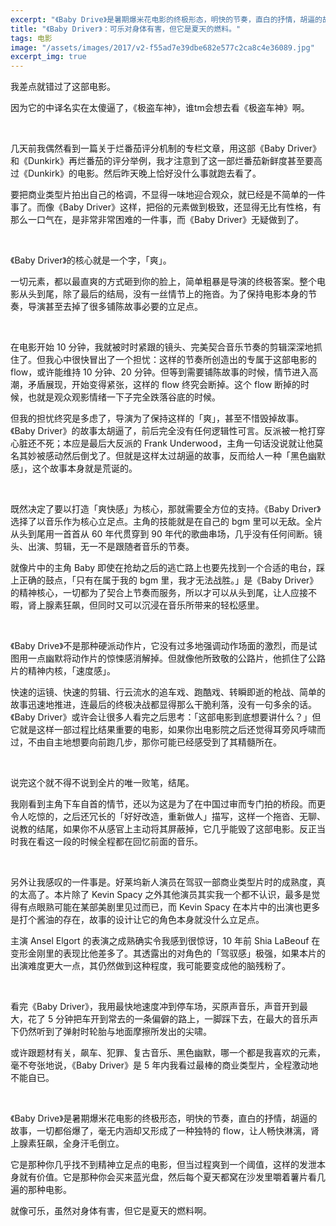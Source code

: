 ```yaml
---
excerpt: "《Baby Drive》是暑期爆米花电影的终极形态，明快的节奏，直白的抒情，胡逼的故事，一切都俗爆了，毫无内涵却又形成了一种独特的 flow，让人畅快淋漓，汗毛倒立，肾上腺素狂飙。"
title: "《Baby Driver》：可乐对身体有害，但它是夏天的燃料。"
tags: 电影
image: "/assets/images/2017/v2-f55ad7e39dbe682e577c2ca8c4e36089.jpg"
excerpt_img: true
---
```


我差点就错过了这部电影。 

因为它的中译名实在太傻逼了，《极盗车神》，谁tm会想去看《极盗车神》啊。

<br>

几天前我偶然看到一篇关于烂番茄评分机制的专栏文章，用这部《Baby Driver》和《Dunkirk》再烂番茄的评分举例，我才注意到了这一部烂番茄新鲜度甚至要高过《Dunkirk》的电影。然后昨天晚上恰好没什么事就跑去看了。  

要把商业类型片拍出自己的格调，不显得一味地迎合观众，就已经是不简单的一件事了。而像《Baby Driver》这样，把俗的元素做到极致，还显得无比有性格，有那么一口气在，是非常非常困难的一件事，而《Baby Driver》无疑做到了。

<br>

《Baby Driver》的核心就是一个字，「爽」。  

一切元素，都以最直爽的方式砸到你的脸上，简单粗暴是导演的终极答案。整个电影从头到尾，除了最后的结局，没有一丝情节上的拖沓。为了保持电影本身的节奏，导演甚至去掉了很多铺陈故事必要的立足点。

<br>

在电影开始 10 分钟，我就被时时紧跟的镜头、完美契合音乐节奏的剪辑深深地抓住了。但我心中很快冒出了一个担忧：这样的节奏所创造出的专属于这部电影的 flow，或许能维持 10 分钟、20 分钟。但等到需要铺陈故事的时候，情节进入高潮，矛盾展现，开始变得紧张，这样的 flow 终究会断掉。这个 flow 断掉的时候，也就是观众观影情绪一下子完全跌落谷底的时候。  

但我的担忧终究是多虑了，导演为了保持这样的「爽」，甚至不惜毁掉故事。《Baby Driver》的故事太胡逼了，前后完全没有任何逻辑性可言。反派被一枪打穿心脏还不死；本应是最后大反派的 Frank Underwood，主角一句话没说就让他莫名其妙被感动然后倒戈了。但就是这样太过胡逼的故事，反而给人一种「黑色幽默感」，这个故事本身就是荒诞的。

<br>

既然决定了要以打造「爽快感」为核心，那就需要全方位的支持。《Baby Driver》选择了以音乐作为核心立足点。主角的技能就是在自己的 bgm 里可以无敌。全片从头到尾用一首首从 60 年代贯穿到 90 年代的歌曲串场，几乎没有任何间断。镜头、出演、剪辑，无一不是跟随者音乐的节奏。  

就像片中的主角 Baby 即使在抢劫之后的逃亡路上也要先找到一个合适的电台，踩上正确的鼓点，「只有在属于我的 bgm 里，我才无法战胜。」是《Baby Driver》的精神核心，一切都为了契合上节奏而服务，所以才可以从头到尾，让人应接不暇，肾上腺素狂飙，但同时又可以沉浸在音乐所带来的轻松感里。

<br>

《Baby Drive》不是那种硬派动作片，它没有过多地强调动作场面的激烈，而是试图用一点幽默将动作片的惊悚感消解掉。但就像他所致敬的公路片，他抓住了公路片的精神内核，「速度感」。  

快速的运镜、快速的剪辑、行云流水的追车戏、跑酷戏、转瞬即逝的枪战、简单的故事迅速地推进，连最后的终极决战都显得那么干脆利落，没有一句多余的话。  
《Baby Driver》或许会让很多人看完之后思考：「这部电影到底想要讲什么？」但它就是这样一部过程比结果重要的电影，如果你出电影院之后还觉得耳旁风呼啸而过，不由自主地想要向前跑几步，那你可能已经感受到了其精髓所在。

<br>

说完这个就不得不说到全片的唯一败笔，结尾。  

我刚看到主角下车自首的情节，还以为这是为了在中国过审而专门拍的桥段。而更令人吃惊的，之后还冗长的「好好改造，重新做人」描写，这样一个拖沓、无聊、说教的结尾，如果你不从感官上主动将其屏蔽掉，它几乎能毁了这部电影。反正当时我在看这一段的时候全程都在回忆前面的音乐。

<br>

另外让我感叹的一件事是。好莱坞新人演员在驾驭一部商业类型片时的成熟度，真的太高了。本片除了 Kevin Spacy 之外其他演员其实我一个都不认识，最多是觉得有点眼熟可能在某部美剧里见过而已，而 Kevin Spacy 在本片中的出演也更多是打个酱油的存在，故事的设计让它的角色本身就没什么立足点。  

主演 Ansel Elgort 的表演之成熟确实令我感到很惊讶，10 年前 Shia LaBeouf 在变形金刚里的表现比他差多了。其透露出的对角色的「驾驭感」极强，如果本片的出演难度更大一点，其仍然做到这种程度，我可能要变成他的脑残粉了。

<br>

看完《Baby Driver》，我用最快地速度冲到停车场，买原声音乐，声音开到最大，花了 5 分钟把车开到常去的一条偏僻的路上，一脚踩下去，在最大的音乐声下仍然听到了弹射时轮胎与地面摩擦所发出的尖啸。  

或许跟题材有关，飙车、犯罪、复古音乐、黑色幽默，哪一个都是我喜欢的元素，毫不夸张地说，《Baby Driver》是 5 年内我看过最棒的商业类型片，全程激动地不能自已。

<br>

《Baby Drive》是暑期爆米花电影的终极形态，明快的节奏，直白的抒情，胡逼的故事，一切都俗爆了，毫无内涵却又形成了一种独特的 flow，让人畅快淋漓，肾上腺素狂飙，全身汗毛倒立。  

它是那种你几乎找不到精神立足点的电影，但当过程爽到一个阈值，这样的发泄本身就有价值。它是那种你会买来蓝光盘，然后每个夏天都窝在沙发里嚼着薯片看几遍的那种电影。  

就像可乐，虽然对身体有害，但它是夏天的燃料啊。
